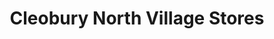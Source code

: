 ---
title: "Cleobury North Village Stores"
url: /cleobury-north/cleobury-north-village-stores/
shop: convenience
---